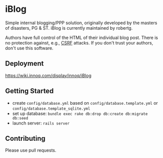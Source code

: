 # iBlog

Simple internal blogging/PPP solution, originally developed by the masters of disasters, PG & ST. 
iBlog is currently maintained by robertg.

Authors have full control of the HTML of their
individual blog post.  There is no protection
against, e.g.,
[CSRF](http://en.wikipedia.org/wiki/Cross-site_request_forgery)
attacks. If you don't trust your authors, don't use this software.

## Deployment

https://wiki.innoq.com/display/innoq/iBlog

## Getting Started

* create `config/database.yml` based on `config/database.template.yml` or
  `config/database.template_sqlite.yml`
* set up database: `bundle exec rake db:drop db:create db:migrate db:seed`
* launch server: `rails server`

## Contributing

Please use pull requests.
